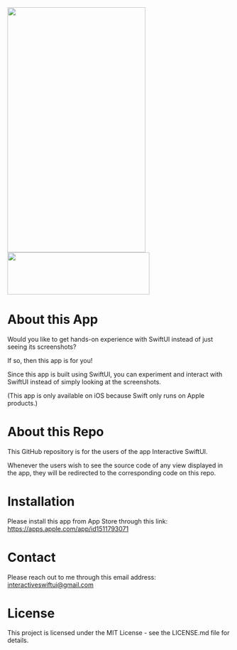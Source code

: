 <a href="https://apps.apple.com/app/id1511793071">
  <img src="https://user-images.githubusercontent.com/36347727/81235409-ae078a80-8faf-11ea-9b7a-df7c21618cf7.jpg" height="552" width="310.5">
</a>

<br/>

<a href="https://apps.apple.com/app/id1511793071">
  <img src="https://user-images.githubusercontent.com/36347727/81239979-0c863600-8fbb-11ea-94cb-2a0d35e3bfe3.png" height="94.75" width="320">
</a>

# About this App

Would you like to get hands-on experience with SwiftUI instead of just seeing its screenshots?

If so, then this app is for you!

Since this app is built using SwiftUI, you can experiment and interact with SwiftUI instead of simply looking at the screenshots.

(This app is only available on iOS because Swift only runs on Apple products.)

# About this Repo

This GitHub repository is for the users of the app Interactive SwiftUI.

Whenever the users wish to see the source code of any view displayed in the app, they will be redirected to the corresponding code on this repo.

# Installation
Please install this app from App Store through this link:    https://apps.apple.com/app/id1511793071

# Contact
Please reach out to me through this email address:    interactiveswiftui@gmail.com

# License
This project is licensed under the MIT License - see the LICENSE.md file for details.
